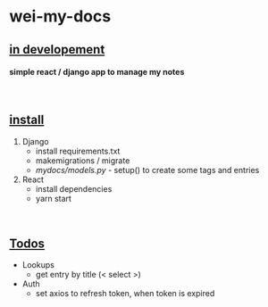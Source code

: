 # wei-my-docs

## <ins>in developement</ins>
#### simple react / django app to manage my notes

<br />

## <ins>install</ins>
1. Django
    * install requirements.txt
    * makemigrations / migrate
    * *mydocs/models.py* - setup() to create some tags and entries
2. React 
    * install dependencies
    * yarn start
<br />

## <ins>Todos</ins> 
* Lookups
    * get entry by title (< select >)
* Auth
    * set axios to refresh token, when token is expired

